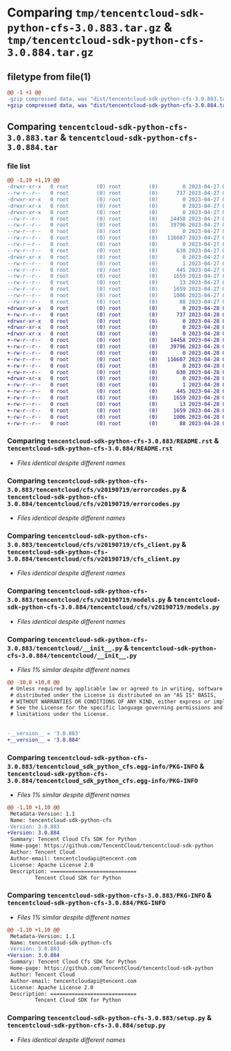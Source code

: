 # Comparing `tmp/tencentcloud-sdk-python-cfs-3.0.883.tar.gz` & `tmp/tencentcloud-sdk-python-cfs-3.0.884.tar.gz`

## filetype from file(1)

```diff
@@ -1 +1 @@
-gzip compressed data, was "dist/tencentcloud-sdk-python-cfs-3.0.883.tar", last modified: Thu Apr 27 00:20:57 2023, max compression
+gzip compressed data, was "dist/tencentcloud-sdk-python-cfs-3.0.884.tar", last modified: Fri Apr 28 02:08:10 2023, max compression
```

## Comparing `tencentcloud-sdk-python-cfs-3.0.883.tar` & `tencentcloud-sdk-python-cfs-3.0.884.tar`

### file list

```diff
@@ -1,19 +1,19 @@
-drwxr-xr-x   0 root         (0) root         (0)        0 2023-04-27 00:20:57.000000 tencentcloud-sdk-python-cfs-3.0.883/
--rw-r--r--   0 root         (0) root         (0)      737 2023-04-27 00:20:57.000000 tencentcloud-sdk-python-cfs-3.0.883/README.rst
-drwxr-xr-x   0 root         (0) root         (0)        0 2023-04-27 00:20:57.000000 tencentcloud-sdk-python-cfs-3.0.883/tencentcloud/
-drwxr-xr-x   0 root         (0) root         (0)        0 2023-04-27 00:20:57.000000 tencentcloud-sdk-python-cfs-3.0.883/tencentcloud/cfs/
-drwxr-xr-x   0 root         (0) root         (0)        0 2023-04-27 00:20:57.000000 tencentcloud-sdk-python-cfs-3.0.883/tencentcloud/cfs/v20190719/
--rw-r--r--   0 root         (0) root         (0)    14458 2023-04-27 00:20:57.000000 tencentcloud-sdk-python-cfs-3.0.883/tencentcloud/cfs/v20190719/errorcodes.py
--rw-r--r--   0 root         (0) root         (0)    39796 2023-04-27 00:20:57.000000 tencentcloud-sdk-python-cfs-3.0.883/tencentcloud/cfs/v20190719/cfs_client.py
--rw-r--r--   0 root         (0) root         (0)        0 2023-04-27 00:20:57.000000 tencentcloud-sdk-python-cfs-3.0.883/tencentcloud/cfs/v20190719/__init__.py
--rw-r--r--   0 root         (0) root         (0)   116607 2023-04-27 00:20:57.000000 tencentcloud-sdk-python-cfs-3.0.883/tencentcloud/cfs/v20190719/models.py
--rw-r--r--   0 root         (0) root         (0)        0 2023-04-27 00:20:57.000000 tencentcloud-sdk-python-cfs-3.0.883/tencentcloud/cfs/__init__.py
--rw-r--r--   0 root         (0) root         (0)      630 2023-04-27 00:20:57.000000 tencentcloud-sdk-python-cfs-3.0.883/tencentcloud/__init__.py
-drwxr-xr-x   0 root         (0) root         (0)        0 2023-04-27 00:20:57.000000 tencentcloud-sdk-python-cfs-3.0.883/tencentcloud_sdk_python_cfs.egg-info/
--rw-r--r--   0 root         (0) root         (0)        1 2023-04-27 00:20:57.000000 tencentcloud-sdk-python-cfs-3.0.883/tencentcloud_sdk_python_cfs.egg-info/dependency_links.txt
--rw-r--r--   0 root         (0) root         (0)      445 2023-04-27 00:20:57.000000 tencentcloud-sdk-python-cfs-3.0.883/tencentcloud_sdk_python_cfs.egg-info/SOURCES.txt
--rw-r--r--   0 root         (0) root         (0)     1659 2023-04-27 00:20:57.000000 tencentcloud-sdk-python-cfs-3.0.883/tencentcloud_sdk_python_cfs.egg-info/PKG-INFO
--rw-r--r--   0 root         (0) root         (0)       13 2023-04-27 00:20:57.000000 tencentcloud-sdk-python-cfs-3.0.883/tencentcloud_sdk_python_cfs.egg-info/top_level.txt
--rw-r--r--   0 root         (0) root         (0)     1659 2023-04-27 00:20:57.000000 tencentcloud-sdk-python-cfs-3.0.883/PKG-INFO
--rw-r--r--   0 root         (0) root         (0)     1006 2023-04-27 00:20:57.000000 tencentcloud-sdk-python-cfs-3.0.883/setup.py
--rw-r--r--   0 root         (0) root         (0)       88 2023-04-27 00:20:57.000000 tencentcloud-sdk-python-cfs-3.0.883/setup.cfg
+drwxr-xr-x   0 root         (0) root         (0)        0 2023-04-28 02:08:10.000000 tencentcloud-sdk-python-cfs-3.0.884/
+-rw-r--r--   0 root         (0) root         (0)      737 2023-04-28 02:08:10.000000 tencentcloud-sdk-python-cfs-3.0.884/README.rst
+drwxr-xr-x   0 root         (0) root         (0)        0 2023-04-28 02:08:10.000000 tencentcloud-sdk-python-cfs-3.0.884/tencentcloud/
+drwxr-xr-x   0 root         (0) root         (0)        0 2023-04-28 02:08:10.000000 tencentcloud-sdk-python-cfs-3.0.884/tencentcloud/cfs/
+drwxr-xr-x   0 root         (0) root         (0)        0 2023-04-28 02:08:10.000000 tencentcloud-sdk-python-cfs-3.0.884/tencentcloud/cfs/v20190719/
+-rw-r--r--   0 root         (0) root         (0)    14458 2023-04-28 02:08:10.000000 tencentcloud-sdk-python-cfs-3.0.884/tencentcloud/cfs/v20190719/errorcodes.py
+-rw-r--r--   0 root         (0) root         (0)    39796 2023-04-28 02:08:10.000000 tencentcloud-sdk-python-cfs-3.0.884/tencentcloud/cfs/v20190719/cfs_client.py
+-rw-r--r--   0 root         (0) root         (0)        0 2023-04-28 02:08:10.000000 tencentcloud-sdk-python-cfs-3.0.884/tencentcloud/cfs/v20190719/__init__.py
+-rw-r--r--   0 root         (0) root         (0)   116607 2023-04-28 02:08:10.000000 tencentcloud-sdk-python-cfs-3.0.884/tencentcloud/cfs/v20190719/models.py
+-rw-r--r--   0 root         (0) root         (0)        0 2023-04-28 02:08:10.000000 tencentcloud-sdk-python-cfs-3.0.884/tencentcloud/cfs/__init__.py
+-rw-r--r--   0 root         (0) root         (0)      630 2023-04-28 02:08:10.000000 tencentcloud-sdk-python-cfs-3.0.884/tencentcloud/__init__.py
+drwxr-xr-x   0 root         (0) root         (0)        0 2023-04-28 02:08:10.000000 tencentcloud-sdk-python-cfs-3.0.884/tencentcloud_sdk_python_cfs.egg-info/
+-rw-r--r--   0 root         (0) root         (0)        1 2023-04-28 02:08:10.000000 tencentcloud-sdk-python-cfs-3.0.884/tencentcloud_sdk_python_cfs.egg-info/dependency_links.txt
+-rw-r--r--   0 root         (0) root         (0)      445 2023-04-28 02:08:10.000000 tencentcloud-sdk-python-cfs-3.0.884/tencentcloud_sdk_python_cfs.egg-info/SOURCES.txt
+-rw-r--r--   0 root         (0) root         (0)     1659 2023-04-28 02:08:10.000000 tencentcloud-sdk-python-cfs-3.0.884/tencentcloud_sdk_python_cfs.egg-info/PKG-INFO
+-rw-r--r--   0 root         (0) root         (0)       13 2023-04-28 02:08:10.000000 tencentcloud-sdk-python-cfs-3.0.884/tencentcloud_sdk_python_cfs.egg-info/top_level.txt
+-rw-r--r--   0 root         (0) root         (0)     1659 2023-04-28 02:08:10.000000 tencentcloud-sdk-python-cfs-3.0.884/PKG-INFO
+-rw-r--r--   0 root         (0) root         (0)     1006 2023-04-28 02:08:10.000000 tencentcloud-sdk-python-cfs-3.0.884/setup.py
+-rw-r--r--   0 root         (0) root         (0)       88 2023-04-28 02:08:10.000000 tencentcloud-sdk-python-cfs-3.0.884/setup.cfg
```

### Comparing `tencentcloud-sdk-python-cfs-3.0.883/README.rst` & `tencentcloud-sdk-python-cfs-3.0.884/README.rst`

 * *Files identical despite different names*

### Comparing `tencentcloud-sdk-python-cfs-3.0.883/tencentcloud/cfs/v20190719/errorcodes.py` & `tencentcloud-sdk-python-cfs-3.0.884/tencentcloud/cfs/v20190719/errorcodes.py`

 * *Files identical despite different names*

### Comparing `tencentcloud-sdk-python-cfs-3.0.883/tencentcloud/cfs/v20190719/cfs_client.py` & `tencentcloud-sdk-python-cfs-3.0.884/tencentcloud/cfs/v20190719/cfs_client.py`

 * *Files identical despite different names*

### Comparing `tencentcloud-sdk-python-cfs-3.0.883/tencentcloud/cfs/v20190719/models.py` & `tencentcloud-sdk-python-cfs-3.0.884/tencentcloud/cfs/v20190719/models.py`

 * *Files identical despite different names*

### Comparing `tencentcloud-sdk-python-cfs-3.0.883/tencentcloud/__init__.py` & `tencentcloud-sdk-python-cfs-3.0.884/tencentcloud/__init__.py`

 * *Files 1% similar despite different names*

```diff
@@ -10,8 +10,8 @@
 # Unless required by applicable law or agreed to in writing, software
 # distributed under the License is distributed on an "AS IS" BASIS,
 # WITHOUT WARRANTIES OR CONDITIONS OF ANY KIND, either express or implied.
 # See the License for the specific language governing permissions and
 # limitations under the License.
 
 
-__version__ = '3.0.883'
+__version__ = '3.0.884'
```

### Comparing `tencentcloud-sdk-python-cfs-3.0.883/tencentcloud_sdk_python_cfs.egg-info/PKG-INFO` & `tencentcloud-sdk-python-cfs-3.0.884/tencentcloud_sdk_python_cfs.egg-info/PKG-INFO`

 * *Files 1% similar despite different names*

```diff
@@ -1,10 +1,10 @@
 Metadata-Version: 1.1
 Name: tencentcloud-sdk-python-cfs
-Version: 3.0.883
+Version: 3.0.884
 Summary: Tencent Cloud Cfs SDK for Python
 Home-page: https://github.com/TencentCloud/tencentcloud-sdk-python
 Author: Tencent Cloud
 Author-email: tencentcloudapi@tencent.com
 License: Apache License 2.0
 Description: ============================
         Tencent Cloud SDK for Python
```

### Comparing `tencentcloud-sdk-python-cfs-3.0.883/PKG-INFO` & `tencentcloud-sdk-python-cfs-3.0.884/PKG-INFO`

 * *Files 1% similar despite different names*

```diff
@@ -1,10 +1,10 @@
 Metadata-Version: 1.1
 Name: tencentcloud-sdk-python-cfs
-Version: 3.0.883
+Version: 3.0.884
 Summary: Tencent Cloud Cfs SDK for Python
 Home-page: https://github.com/TencentCloud/tencentcloud-sdk-python
 Author: Tencent Cloud
 Author-email: tencentcloudapi@tencent.com
 License: Apache License 2.0
 Description: ============================
         Tencent Cloud SDK for Python
```

### Comparing `tencentcloud-sdk-python-cfs-3.0.883/setup.py` & `tencentcloud-sdk-python-cfs-3.0.884/setup.py`

 * *Files identical despite different names*

